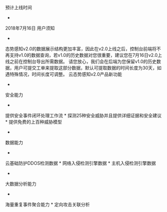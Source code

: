 预计上线时间

* 
2018年7月16日
用户须知

* 
态势感知v2.0的数据展示结构更加丰富，因此在v2.0上线之后，控制台前端将不再支持v1.0的数据查询，若v1.0的历史数据对您很重要，建议您在7月16日v2.0上线之前在控制台导出所需数据。 请您放心，我们会在后端为您保留v1.0的历史数据，用户可提交工单来提取这部分数据，默认可提取数据的时间长度为30天，如遇特殊情况，时间长度可调整。
云态势感知v2.0产品新功能

* 
安全能力

* 
提供安全事件闭环处理工作流
* 
探测25种安全威胁并且提供详细证据和安全建议
* 
提供免费的上百种威胁模型

* 
数据能力

* 
云基础防护DDOS检测数据
* 
网络入侵检测引擎数据
* 
主机入侵检测引擎数据

* 
大数据分析能力

* 
海量重复事件聚合能力
* 
定向攻击关联分析